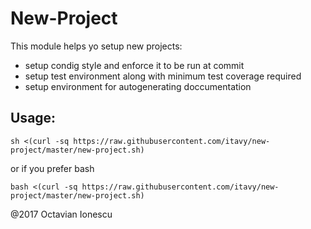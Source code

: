 # New-Project

This module helps yo setup new projects:
- setup condig style and enforce it to be run at commit
- setup test environment along with minimum test coverage required
- setup environment for autogenerating doccumentation

## Usage:
```
sh <(curl -sq https://raw.githubusercontent.com/itavy/new-project/master/new-project.sh)
```
or if you prefer bash
```
bash <(curl -sq https://raw.githubusercontent.com/itavy/new-project/master/new-project.sh)
```

@2017 Octavian Ionescu
